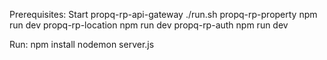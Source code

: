 Prerequisites:
Start
propq-rp-api-gateway ./run.sh
propq-rp-property npm run dev
propq-rp-location npm run dev
propq-rp-auth npm run dev

Run:
npm install
nodemon server.js
